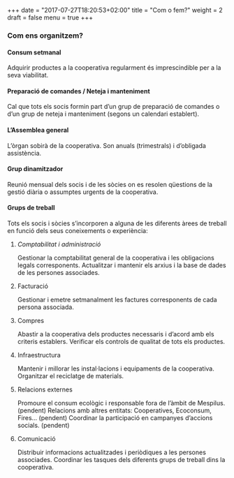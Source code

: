 +++
date = "2017-07-27T18:20:53+02:00"
title = "Com o fem?"
weight = 2
draft = false
menu = true
+++

### Com ens organitzem?

#### Consum setmanal

Adquirir productes a la cooperativa regularment és imprescindible per a la seva viabilitat.

#### Preparació de comandes / Neteja i manteniment

Cal que tots els socis formin part d’un grup de preparació de comandes o d’un grup de neteja i manteniment (segons un calendari establert).

#### L’Assemblea general

L’òrgan sobirà de la cooperativa. Son anuals (trimestrals) i d’obligada assistència.

#### Grup dinamitzador

Reunió mensual dels socis i de les sòcies on es resolen qüestions de la gestió diària o assumptes urgents de la cooperativa.

#### Grups de treball

Tots els socis i sòcies s’incorporen a alguna de les diferents àrees de treball en funció dels seus coneixements o experiència:

1. *Comptabilitat i administració*

    Gestionar la comptabilitat general de la cooperativa i les obligacions legals corresponents.
    Actualitzar i mantenir els arxius i la base de dades de les persones associades.

2. Facturació

    Gestionar i emetre setmanalment les factures corresponents de cada persona associada.

3. Compres

    Abastir a la cooperativa dels productes necessaris i d’acord amb els criteris establers.
    Verificar els controls de qualitat de tots els productes.

4. Infraestructura

    Mantenir i millorar les instal·lacions i equipaments de la cooperativa.
    Organitzar el reciclatge de materials.

5. Relacions externes

    Promoure el consum ecològic i responsable fora de l’àmbit de Mespilus. (pendent)
    Relacions amb altres entitats: Cooperatives, Ecoconsum, Fires… (pendent)
   Coordinar la participació en campanyes d’accions socials. (pendent)

6. Comunicació

   Distribuir informacions actualitzades i periòdiques a les persones associades.
   Coordinar les tasques dels diferents grups de treball dins la cooperativa.